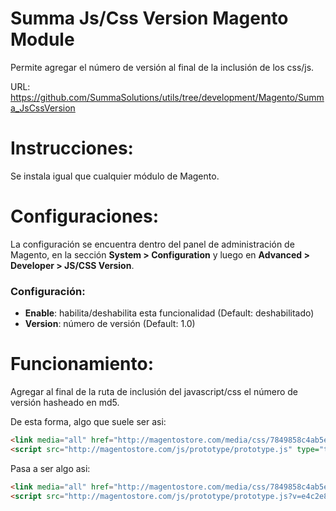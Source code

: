Summa Js/Css Version Magento Module
=================

Permite agregar el número de versión al final de la inclusión de los css/js.

URL: https://github.com/SummaSolutions/utils/tree/development/Magento/Summa_JsCssVersion

Instrucciones:
=================

Se instala igual que cualquier módulo de Magento.


Configuraciones:
=================
La configuración se encuentra dentro del panel de administración de Magento, en la sección **System > Configuration** y luego en **Advanced > Developer > JS/CSS Version**.

### Configuración:
* **Enable**: habilita/deshabilita esta funcionalidad (Default: deshabilitado)
* **Version**: número de versión (Default: 1.0)

Funcionamiento:
=================
Agregar al final de la ruta de inclusión del javascript/css el número de versión hasheado en md5.

De esta forma, algo que suele ser asi:
```html
<link media="all" href="http://magentostore.com/media/css/7849858c4ab5eb12af89f367b142a67c.css" type="text/css" rel="stylesheet">
<script src="http://magentostore.com/js/prototype/prototype.js" type="text/javascript">
```
Pasa a ser algo asi:
```html
<link media="all" href="http://magentostore.com/media/css/7849858c4ab5eb12af89f367b142a67c.css?v=e4c2e8edac362acab7123654b9e73432" type="text/css" rel="stylesheet">
<script src="http://magentostore.com/js/prototype/prototype.js?v=e4c2e8edac362acab7123654b9e73432" type="text/javascript">
```